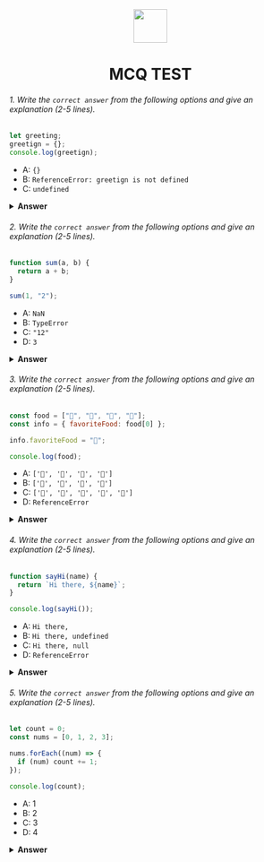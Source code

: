 <div align="center">
  <img height="60" src="https://edurev.gumlet.io/AllImages/original/ApplicationImages/CourseImages/944e5d47-8c55-4a89-91e5-22ab5f2798fc_CI.png">
  <h1>MCQ TEST</h1>
</div>

###### 1. Write the `correct answer` from the following options and give an explanation (2-5 lines).

```javascript
let greeting;
greetign = {};
console.log(greetign);
```

- A: `{}`
- B: `ReferenceError: greetign is not defined`
- C: `undefined`

<details><summary><b>Answer</b></summary>
<p>

#### Answer: ReferenceError: greetign is not defined

<i>In the code provided, there's a typographical error in the variable name. Instead of greeting, it's written as greetign, which is not defined. JavaScript will throw a ReferenceError because it cannot find a variable named greetign.</i>

</p>
</details>

###### 2. Write the `correct answer` from the following options and give an explanation (2-5 lines).

```javascript
function sum(a, b) {
  return a + b;
}

sum(1, "2");
```

- A: `NaN`
- B: `TypeError`
- C: `"12"`
- D: `3`

<details><summary><b>Answer</b></summary>
<p>

#### Answer: 12

<i>In JavaScript, when you use the + operator with one or more strings, it performs string concatenation. In this case, 1 is a number, and "2" is a string. When you add them together with +, JavaScript converts the number 1 to a string and concatenates it with "2", resulting in the string "12".</i>

</p>
</details>

###### 3. Write the `correct answer` from the following options and give an explanation (2-5 lines).

```javascript
const food = ["🍕", "🍫", "🥑", "🍔"];
const info = { favoriteFood: food[0] };

info.favoriteFood = "🍝";

console.log(food);
```

- A: `['🍕', '🍫', '🥑', '🍔']`
- B: `['🍝', '🍫', '🥑', '🍔']`
- C: `['🍝', '🍕', '🍫', '🥑', '🍔']`
- D: `ReferenceError`

<details><summary><b>Answer</b></summary>
<p>

#### Answer:  `['🍕', '🍫', '🥑', '🍔']`

<i>In the code provided, info.favoriteFood is assigned the string "🍝", but it doesn't affect the food array. The food array remains unchanged, and its original values are still ['🍕', '🍫', '🥑', '🍔'].</i>

</p>
</details>

###### 4. Write the `correct answer` from the following options and give an explanation (2-5 lines).

```javascript
function sayHi(name) {
  return `Hi there, ${name}`;
}

console.log(sayHi());
```

- A: `Hi there,`
- B: `Hi there, undefined`
- C: `Hi there, null`
- D: `ReferenceError`

<details><summary><b>Answer</b></summary>
<p>

#### Answer: `Hi there, undefined`

<i>In the code provided, the sayHi function expects a name argument to be passed when it is called. However, in the console.log(sayHi()); line, no argument is provided when calling sayHi(), so name becomes undefined. Therefore, the function returns "Hi there, undefined".</i>

</p>
</details>

###### 5. Write the `correct answer` from the following options and give an explanation (2-5 lines).

```javascript
let count = 0;
const nums = [0, 1, 2, 3];

nums.forEach((num) => {
  if (num) count += 1;
});

console.log(count);
```

- A: 1
- B: 2
- C: 3
- D: 4

<details><summary><b>Answer</b></summary>
<p>

#### Answer: 2

<i>In the provided code, the forEach method iterates over each element in the nums array. However, the if (num) condition checks whether num is truthy or not. Since 0 is considered falsy in JavaScript, it won't increment the count when num is 0. Therefore, count will only be incremented for the values 1, 2, and 3, resulting in a final value of 2.</i>

</p>
</details>
